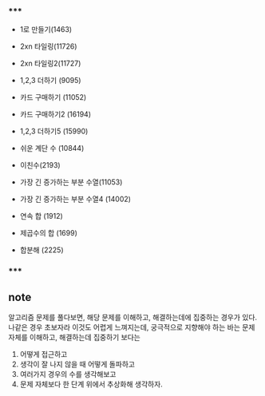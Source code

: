 ### ***
- 1로 만들기(1463)
- 2xn 타일링(11726)
- 2xn 타일링2(11727)
- 1,2,3 더하기 (9095)
- 카드 구매하기 (11052)
- 카드 구매하기2 (16194)
- 1,2,3 더하기5 (15990)
- 쉬운 계단 수 (10844)
- 이친수(2193)
- 가장 긴 증가하는 부분 수열(11053)
- 가장 긴 증가하는 부분 수열4 (14002)

- 연속 합 (1912)
- 제곱수의 합 (1699)
- 합분해 (2225)


### ***


## note
알고리즘 문제를 풀다보면, 해당 문제를 이해하고, 해결하는데에 집중하는 경우가 있다. 나같은 경우 초보자라 이것도 어렵게 느껴지는데, 궁극적으로 지향해야 하는 바는 문제 자체를 이해하고, 해결하는데 집중하기 보다는 
1. 어떻게 접근하고
2. 생각이 잘 나지 않을 때 어떻게 돌파하고
3. 여러가지 경우의 수를 생각해보고
4. 문제 자체보다 한 단계 위에서 추상화해 생각하자.